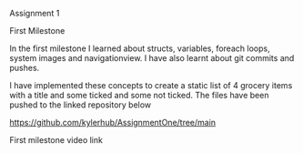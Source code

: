 Assignment 1

First Milestone

In the first milestone I learned about structs, variables, foreach loops, system images and navigationview. I have also learnt about git commits and pushes.

I have implemented these concepts to create a static list of 4 grocery items with a title and some ticked and some not ticked. The files have been pushed to the linked repository below

https://github.com/kylerhub/AssignmentOne/tree/main

First milestone video link
